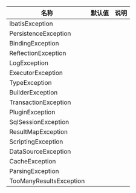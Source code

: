 |名称|默认值|说明|
|--- |--- |--- |
|IbatisException|||
|PersistenceException|||
|BindingException|||
|ReflectionException|||
|LogException|||
|ExecutorException|||
|TypeException|||
|BuilderException|||
|TransactionException|||
|PluginException|||
|SqlSessionException|||
|ResultMapException|||
|ScriptingException|||
|DataSourceException|||
|CacheException|||
|ParsingException|||
|TooManyResultsException|||